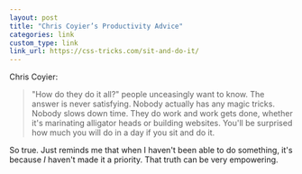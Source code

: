 ```yaml
---
layout: post
title: "Chris Coyier’s Productivity Advice"
categories: link
custom_type: link
link_url: https://css-tricks.com/sit-and-do-it/
---
```

Chris Coyier: 

> "How do they do it all?" people unceasingly want to know. The answer is never satisfying. Nobody actually has any magic tricks. Nobody slows down time. They do work and work gets done, whether it's marinating alligator heads or building websites. You'll be surprised how much you will do in a day if you sit and do it.

So true. Just reminds me that when I haven't been able to do something, it's because *I* haven't made it a priority. That truth can be very empowering.